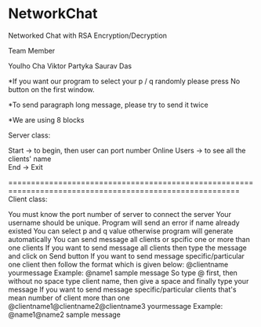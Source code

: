 # NetworkChat
Networked Chat with RSA Encryption/Decryption

Team Member

Youlho Cha 
Viktor Partyka
Saurav Das



*If you want our program to select your p / q randomly please press No button on the first window.

*To send paragraph long message, please try to send it twice

*We are using 8 blocks


Server class:

Start -> to begin, then user can port number
Online Users -> to see all the clients' name\
End -> Exit

=========================================================================================================
Client class:

You must know the port number of server to connect the server
Your username should be unique. Program will send an error if name already existed
You can select p and q value otherwise program will generate automatically
You can send message all clients or spcific one or more than one clients
If you want to send message all clients then type the message and click on Send button
If you want to send message specific/particular one client then follow the format which is given below:
@clientname yourmessage
Example: @name1 sample message
So type @ first, then without no space type client name, then give a space and finally type your message
If you want to send message specific/particular clients that's mean number of client more than one
@clientname1@clientname2@clientname3 yourmessage
Example: @name1@name2 sample message
